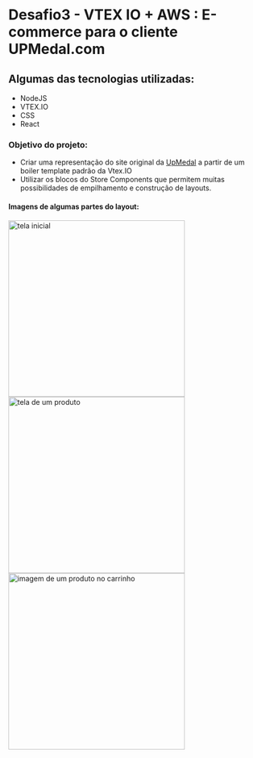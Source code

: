 # Desafio3 - VTEX IO + AWS : E-commerce para o cliente UPMedal.com

## Algumas das tecnologias utilizadas: 

- NodeJS
- VTEX.IO
- CSS
- React

### Objetivo do projeto: 

- Criar uma representação do site original da [UpMedal](https://www.upmedal.com/desafios) a partir de um boiler template padrão da Vtex.IO
- Utilizar os blocos do Store Components que permitem muitas possibilidades de empilhamento e construção de layouts.

#### Imagens de algumas partes do layout: 

<img src=”/assets/proj-tela1.jpg” height="350" width="auto" alt="tela inicial">

<img src=”/assets/proj-tela2.jpg” height="350" width="auto" alt="tela de um produto">

<img src=”/assets/proj-tela3.jpg” height="350" width="auto" alt="imagem de um produto no carrinho">
